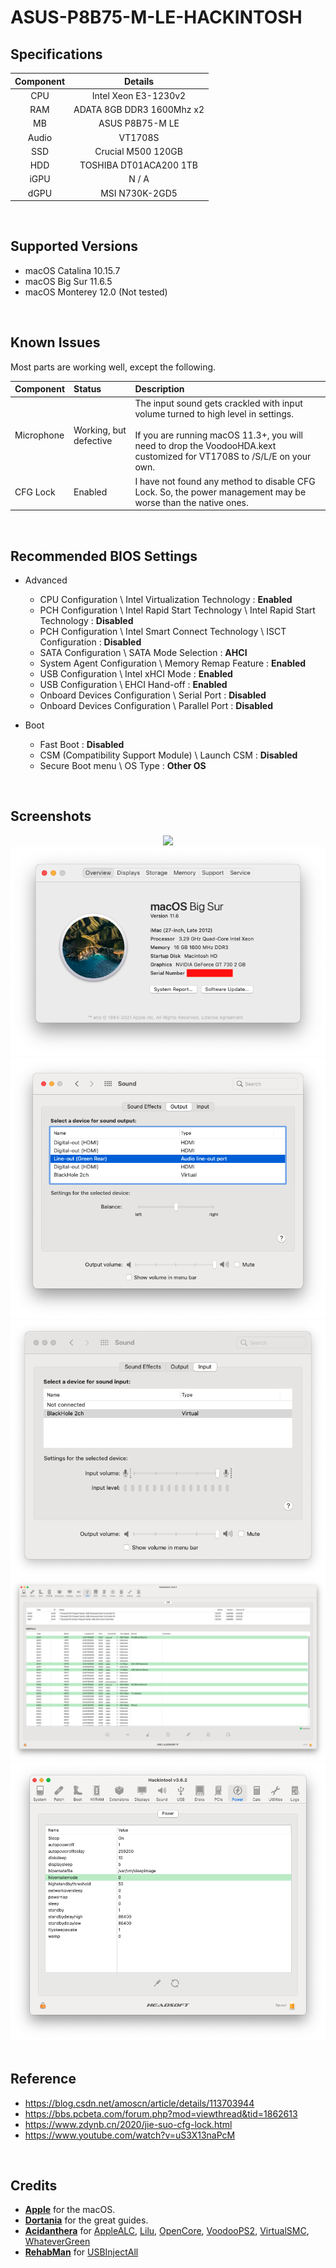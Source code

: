 # ASUS-P8B75-M-LE-HACKINTOSH

## Specifications
| Component | Details |
|:---:|:---:|
| CPU | Intel Xeon E3-1230v2 |
| RAM | ADATA 8GB DDR3 1600Mhz x2 |
| MB | ASUS P8B75-M LE |
| Audio | VT1708S |
| SSD | Crucial M500 120GB |
| HDD | TOSHIBA DT01ACA200 1TB |
| iGPU | N / A |
| dGPU | MSI N730K-2GD5 |
<br>


## Supported Versions
- macOS Catalina 10.15.7
- macOS Big Sur 11.6.5
- macOS Monterey 12.0 (Not tested)
<br>


## Known Issues
Most parts are working well, except the following.

| Component | Status | Description |
|:---|:---|:---|
| Microphone | Working, but defective | The input sound gets crackled with input volume turned to high level in settings.<br><br>If you are running macOS 11.3+, you will need to drop the VoodooHDA.kext customized for VT1708S to /S/L/E on your own. |
|CFG Lock| Enabled | I have not found any method to disable CFG Lock. So, the power management may be worse than the native ones. |
<br>


## Recommended BIOS Settings
  - Advanced 
    - CPU Configuration \ Intel Virtualization Technology : **Enabled**
    - PCH Configuration \ Intel Rapid Start Technology \ Intel Rapid Start Technology : **Disabled**
    - PCH Configuration \ Intel Smart Connect Technology \ ISCT Configuration : **Disabled**
    - SATA Configuration \ SATA Mode Selection : **AHCI**
    - System Agent Configuration \ Memory Remap Feature : **Enabled**
    - USB Configuration \ Intel xHCI Mode : **Enabled**
    - USB Configuration \ EHCI Hand-off : **Enabled**
    - Onboard Devices Configuration \ Serial Port : **Disabled**
    - Onboard Devices Configuration \ Parallel Port : **Disabled**


  - Boot
    - Fast Boot : **Disabled**
    - CSM (Compatibility Support Module) \ Launch CSM : **Disabled**
    - Secure Boot menu \ OS Type : **Other OS**
<br>


## Screenshots
<div align="center">
<img src="https://raw.githubusercontent.com/mfpss95134/ASUS-P8B75-M-LE-HACKINTOSH/main/IMAGEs/01.png">
<img src="https://raw.githubusercontent.com/mfpss95134/ASUS-P8B75-M-LE-HACKINTOSH/main/IMAGEs/02.png">
<img src="https://raw.githubusercontent.com/mfpss95134/ASUS-P8B75-M-LE-HACKINTOSH/main/IMAGEs/03.png">
<img src="https://raw.githubusercontent.com/mfpss95134/ASUS-P8B75-M-LE-HACKINTOSH/main/IMAGEs/04.png">
<img src="https://raw.githubusercontent.com/mfpss95134/ASUS-P8B75-M-LE-HACKINTOSH/main/IMAGEs/05.png">
<img src="https://raw.githubusercontent.com/mfpss95134/ASUS-P8B75-M-LE-HACKINTOSH/main/IMAGEs/06.png">
<div align="left">
<br>


## Reference
- <https://blog.csdn.net/amoscn/article/details/113703944>
- <https://bbs.pcbeta.com/forum.php?mod=viewthread&tid=1862613>
- <https://www.zdynb.cn/2020/jie-suo-cfg-lock.html>
- <https://www.youtube.com/watch?v=uS3X13naPcM>
<br>


## Credits
- [**Apple**](https://www.apple.com/tw/) for the macOS.
- [**Dortania**](https://github.com/dortania) for the great guides.
- [**Acidanthera**](https://github.com/acidanthera) for [AppleALC](https://github.com/acidanthera/AppleALC), [Lilu](https://github.com/acidanthera/Lilu), [OpenCore](https://github.com/acidanthera/OpenCorePkg), [VoodooPS2](https://github.com/acidanthera/VoodooPS2), [VirtualSMC](https://github.com/acidanthera/VirtualSMC), [WhateverGreen](https://github.com/acidanthera/WhateverGreen)
- [**RehabMan**](https://github.com/RehabMan) for [USBInjectAll](https://github.com/RehabMan/OS-X-USB-Inject-All)
